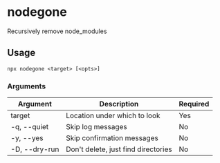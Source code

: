 # nodegone

Recursively remove node_modules

## Usage

```
npx nodegone <target> [<opts>]
```

### Arguments

| Argument | Description | Required |
|----------|-------------|----------|
| target | Location under which to look | Yes |
| -q, --quiet | Skip log messages | No |
| -y, --yes | Skip confirmation messages | No |
| -D, --dry-run | Don't delete, just find directories | No |

